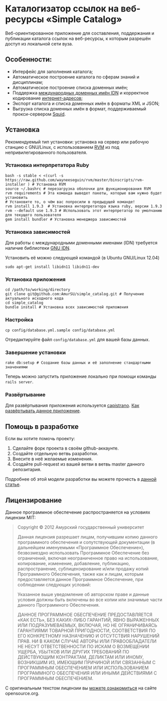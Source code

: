 Каталогизатор ссылок на веб-ресурсы «Simple Catalog»
====================================================

Веб-ориентированное приложение для составления, поддержания и публикации каталога ссылок на веб-ресурсы, к которым разрешён доступ из локальной сети вуза.

Особенности:
------------

 * Интерфейс для заполнения каталога;
 * Автоматическое построение каталога по сферам знаний и дисциплинам;
 * Автоматическое построение списка доменных имён;
 * Поддержка [международных доменных имён IDN][IDN] и корректное кодирование [интернет-адресов][URI];
 * Экспорт каталога и списка доменных имён в форматы XML и JSON;
 * Выгрузка списка доменных имён в формат, поддерживаемый прокси-сервером [Squid][].

Установка
---------

Рекомендуемый тип установки: установка на сервер или рабочую станцию с GNU/Linux, с использованием [RVM][] из под непривилегированного пользователя.

### Установка интерпретатора Ruby

	bash -s stable < <(curl -s https://raw.github.com/wayneeseguin/rvm/master/binscripts/rvm-installer ) # Установка RVM
	source ~/.bashrc # перезагрузка оболочки для функционирования RVM
	rvm requirements # Эта команда выведет пакеты, которые вам нужно будет установить
	# Установите то, о чём вас попросили в предыдущей команде!
	rvm install 1.9.3  # Установка интерпретатора языка ruby, версии 1.9.3
	rvm --default use 1.9.3 # Использовать этот интерпретатор по умолчанию для текущего пользователя
	gem install bundler # Установка менеджера зависимостей

### Установка зависимостей

Для работы с международными доменными именами (IDN) требуется наличие библиотеки [GNU IDN][].

Установить её можно следующей командой (в Ubuntu GNU/Linux 12.04)

	sudo apt-get install libidn11 libidn11-dev

### Установка приложения

	cd /path/to/working/directory
	git clone git@github.com:AmurSU/simple_catalog.git # Получение актуального исходного кода
	cd simple_catalog
	bundle install # Установка всех зависимостей приложения

### Настройка

	cp config/database.yml.sample config/database.yml

Отредактируйте файл `config/database.yml` для вашей базы данных.

### Завершение установки

	rake db:setup # Создание базы данных и её заполнение стандартными значениями

Теперь можно запустить приложение локально при помощи команды `rails server`.

### Развёртывание

Для развёртывания приложения используется [capistrano][]. [Как развёртывать данное приложение][deploy].

Помощь в разработке
-------------------

Если вы хотите помочь проекту:

 1. Сделайте форк проекта в своём github-аккаунте.
 2. Создайте отдельную ветвь разработки.
 3. Внесите в неё желаемые изменения.
 4. Создайте pull-request из вашей ветви в ветвь master данного репозитария.

Подробнее об этой модели разработки вы можете прочесть в [данной статье][pull].

Лицензирование
--------------

Данное программное обеспечение распространяется на условиях лицензии MIT:

> Copyright © 2012 Амурский государственный университет
> 
> Данная лицензия разрешает лицам, получившим копию данного программного обеспечения и сопутствующей документации (в дальнейшем именуемыми «Программное Обеспечение»), безвозмездно использовать Программное Обеспечение без ограничений, включая неограниченное право на использование, копирование, изменение, добавление, публикацию, распространение, сублицензирование и/или продажу копий Программного Обеспечения, также как и лицам, которым предоставляется данное Программное Обеспечение, при соблюдении следующих условий:
> 
> Указанное выше уведомление об авторском праве и данные условия должны быть включены во все копии или значимые части данного Программного Обеспечения.
> 
> ДАННОЕ ПРОГРАММНОЕ ОБЕСПЕЧЕНИЕ ПРЕДОСТАВЛЯЕТСЯ «КАК ЕСТЬ», БЕЗ КАКИХ-ЛИБО ГАРАНТИЙ, ЯВНО ВЫРАЖЕННЫХ ИЛИ ПОДРАЗУМЕВАЕМЫХ, ВКЛЮЧАЯ, НО НЕ ОГРАНИЧИВАЯСЬ ГАРАНТИЯМИ ТОВАРНОЙ ПРИГОДНОСТИ, СООТВЕТСТВИЯ ПО ЕГО КОНКРЕТНОМУ НАЗНАЧЕНИЮ И ОТСУТСТВИЯ НАРУШЕНИЙ ПРАВ. НИ В КАКОМ СЛУЧАЕ АВТОРЫ ИЛИ ПРАВООБЛАДАТЕЛИ НЕ НЕСУТ ОТВЕТСТВЕННОСТИ ПО ИСКАМ О ВОЗМЕЩЕНИИ УЩЕРБА, УБЫТКОВ ИЛИ ДРУГИХ ТРЕБОВАНИЙ ПО ДЕЙСТВУЮЩИМ КОНТРАКТАМ, ДЕЛИКТАМ ИЛИ ИНОМУ, ВОЗНИКШИМ ИЗ, ИМЕЮЩИМ ПРИЧИНОЙ ИЛИ СВЯЗАННЫМ С ПРОГРАММНЫМ ОБЕСПЕЧЕНИЕМ ИЛИ ИСПОЛЬЗОВАНИЕМ ПРОГРАММНОГО ОБЕСПЕЧЕНИЯ ИЛИ ИНЫМИ ДЕЙСТВИЯМИ С ПРОГРАММНЫМ ОБЕСПЕЧЕНИЕМ.

С оригинальным текстом лицензии вы [можете ознакомиться][mit] на сайте opensource.org.

[rails]: http://rubyonrails.org/ "Официальный сайт программной платформы Ruby on Rails"
[IDN]: http://ru.wikipedia.org/wiki/IDN "Статья про международные доменные имена"
[URI]: http://ru.wikipedia.org/wiki/URI "Статья про Uniform resource identifier"
[Squid]: http://www.squid-cache.org/ "Официальный сайт кэширующего прокси-сервера Squid"
[RVM]: http://beginrescueend.com/ "Официальный сайт Ruby Version Manager"
[GNU IDN]: http://www.gnu.org/software/libidn/ "Официальный сайт библиотеки GNU IDN"
[capistrano]: https://github.com/capistrano/capistrano/ "Официальный репозитарий утилиты автоматизации развёртывания приложений Capistrano"
[deploy]: http://habrahabr.ru/post/120368/ "Статья про развёртывание rails-приложений"
[pull]: http://habrahabr.ru/blogs/Git/125999/ "Статья «Pull request'ы на GitHub или Как мне внести изменения в чужой проект» на Habrahabr.ru"
[mit]: http://www.opensource.org/licenses/MIT "Оригинальный текст лицензии MIT"
